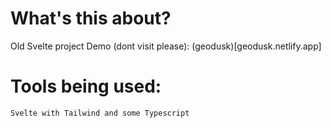 # What's this about?

Old Svelte project 
Demo (dont visit please): (geodusk)[geodusk.netlify.app]

# Tools being used:

```
Svelte with Tailwind and some Typescript
```
